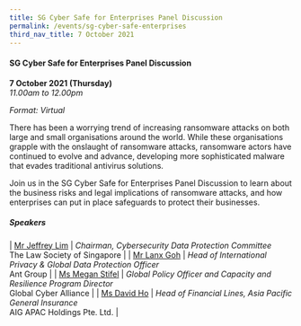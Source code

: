 ```yaml
---
title: SG Cyber Safe for Enterprises Panel Discussion
permalink: /events/sg-cyber-safe-enterprises
third_nav_title: 7 October 2021
---
```

#### **SG Cyber Safe for Enterprises Panel Discussion**

**7 October 2021 (Thursday)**  
*11.00am to 12.00pm*

*Format: Virtual*

There has been a worrying trend of increasing ransomware attacks on both large and small organisations around the world. While these organisations grapple with the onslaught of ransomware attacks, ransomware actors have continued to evolve and advance, developing more sophisticated malware that evades traditional antivirus solutions.

Join us in the SG Cyber Safe for Enterprises Panel Discussion to learn about the business risks and legal implications of ransomware attacks, and how enterprises can put in place safeguards to protect their businesses.

##### **Speakers**

| [Mr Jeffrey Lim](/speaker-jeffrey-lim)  | *Chairman, Cybersecurity Data Protection Committee*<br>The Law Society of Singapore                  |
| [Mr Lanx Goh](/speaker-lanx-goh)     | *Head of International Privacy & Global Data Protection Officer*<br>Ant Group     |
| [Ms Megan Stifel](/speaker-megan-stifel) | *Global Policy Officer and Capacity and Resilience Program Director*<br>Global Cyber Alliance |
| [Ms David Ho](/speaker-david-ho) | *Head of Financial Lines, Asia Pacific General Insurance*<br>AIG APAC Holdings Pte. Ltd. |